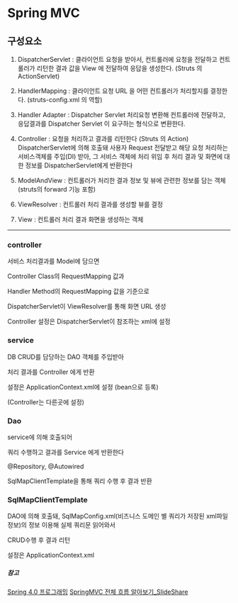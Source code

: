 # Spring MVC

## 구성요소

1. DispatcherServlet : 클라이언트 요청을 받아서, 컨트롤러에 요청을 전달하고 컨트롤러가 리턴한 결과 값을  View 에 전달하여 응답을 생성한다. (Struts 의 ActionServlet)
2. HandlerMapping : 클라이언트 요청 URL 을 어떤 컨트롤러가 처리할지를 결정한다. (struts-config.xml 의 역할)
3. Handler Adapter : Dispatcher Servlet 처리요청 변환해 컨트롤러에 전달하고, 응답결과를  Dispatcher Servlet 이 요구하는 형식으로 변환한다.
4. Controller : 요청을 처리하고 결과를 리턴한다 (Struts 의 Action)
                DispatcherServlet에 의해 호출돼 사용자 Request 전달받고 해당 요청 처리하는 서비스객체를 주입(DI) 받아, 그 서비스 객체에 
                처리 위임 후 처리 결과 및 화면에 대한 정보를 DispatcherServlet에게 반환한다

5. ModelAndView : 컨트롤러가 처리한 결과 정보 및 뷰에 관련한 정보를 담는 객체 (struts의 forward 기능 포함)
6. ViewResolver : 컨트롤러 처리 결과를 생성할 뷰를 결정
7. View : 컨트롤러 처리 결과 화면을 생성하는 객체

<hr>

### controller

서비스 처리결과를 Model에 담으면

Controller Class의 RequestMapping 값과

Handler Method의 RequestMapping 값을 기준으로 

DispatcherServlet이 ViewResolver를 통해 화면 URL 생성

Controller 설정은 DispatcherServlet이 참조하는 xml에 설정



### service

DB CRUD를 담당하는 DAO 객체를 주입받아

처리 결과를 Controller 에게 반환

설정은 ApplicationContext.xml에 설정 (bean으로 등록)

(Controller는 다른곳에 설정)



### Dao

service에 의해 호출되어 

쿼리 수행하고 결과를 Service 에게 반환한다

@Repository, @Autowired

SqlMapClientTemplate을 통해 쿼리 수행 후 결과 반환 



### SqlMapClientTemplate

DAO에 의해 호출돼, SqlMapConfig.xml(비즈니스 도메인 별 쿼리가 저장된 xml파일 정보)의 정보 이용해 실제 쿼리문 읽어와서

CRUD수행 후 결과 리턴

설정은 ApplicationContext.xml



##### 참고
[Spring 4.0 프로그래밍](http://www.aladin.co.kr/shop/wproduct.aspx?ISBN=8980782713)
[SpringMVC 전체 흐름 알아보기_SlideShare](https://www.slideshare.net/hanmomhanda/spring-mvc-fullflow)
